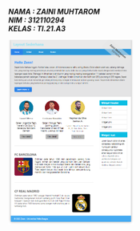 ***NAMA : ZAINI MUHTAROM*** <br/>
***NIM : 312110294*** <br/>
***KELAS : TI.21.A3*** <br/>

<img src="img.png" alt="Gambar" style="max-width:250px;">